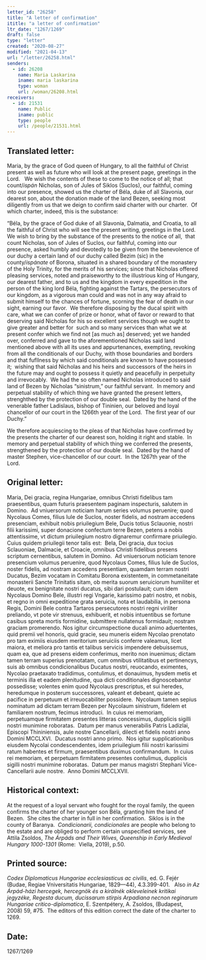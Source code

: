 ```yaml
---
letter_id: "26258"
title: "A letter of confirmation"
ititle: "a letter of confirmation"
ltr_date: "1267/1269"
draft: false
type: "letter"
created: "2020-08-27"
modified: "2021-04-13"
url: "/letter/26258.html"
senders:
  - id: 26208
    name: Maria Laskarina
    iname: maria laskarina
    type: woman
    url: /woman/26208.html
receivers:
  - id: 21531
    name: Public
    iname: public
    type: people
    url: /people/21531.html
---
```

<h2> Translated letter:</h2><p>Maria, by the grace of God queen of Hungary, to all the faithful of Christ present as well as future who will look at the present page, greetings in the Lord.&nbsp;&nbsp; We&nbsp;wish the contents of these to come to the notice of all; that count/<i>ispán</i> Nicholas, son of Jules of Siklos (Suclos), our faithful, coming into our presence, showed us the charter of Béla, duke of all Slavonia, our dearest son, about the donation made of the land Bezen, seeking most diligently from us that we deign to confirm said charter with our charter.&nbsp; Of which charter, indeed, this is the substance:&nbsp;</p><p>“Béla, by the grace of God duke of all Slavonia, Dalmatia, and Croatia, to all the faithful of Christ who will see the present writing, greetings in the Lord.&nbsp; We wish to bring by the substance of the presents to the notice of all, &nbsp;that count Nicholas, son of Jules of Suclos, our faithful, coming into our presence, asked humbly and devotedly to be given from the benevolence of our duchy a certain land of our duchy called Bezim (sic) in the county/<i>ispánate</i> of Borona, situated in a shared boundary of the monastery of the Holy Trinity, for the merits of his services; since that Nicholas offered pleasing services, noted and praiseworthy to the illustrious king of Hungary, our dearest father, and to us and the kingdom in every expedition in the person of the king lord Béla, fighting against the Tartars,&nbsp;the persecutors of our kingdom, as a vigorous man could and was not in any way afraid to submit himself to the chances of fortune, scorning the fear of death in our sight, earning our favor.&nbsp;&nbsp;We therefore disposing by the ducal spirit with care, what we can confer of prize or honor, what of favor or reward to that deserving said Nicholas for his so excellent services though we ought to give greater and better for&nbsp; such and so many services than what we at present confer which we find not [as much as] deserved; yet we handed over, conferred and gave to the aforementioned Nicholas said land mentioned above with all its uses and appurtenances, exempting, revoking from all the conditionals of our Duchy, with those boundaries and borders and that fufllness by which said conditionals are known to have possessed it;&nbsp; wishing that said Nicholas and his heirs and successors of the heirs in the future may and ought to possess it quietly and peacefully in perpetuity and irrevocably.&nbsp; We had the so often named Nicholas introduced to said land of Bezen by Nicholas “sinistrum,” our faithful servant.&nbsp; In memory and perpetual stability of which thing we have granted the present letters, strenghthed by the protection of our double seal.&nbsp; Dated by the hand of the venerable father Ladislaus, bishop of Tininien, our beloved and loyal chancellor of our court in the 1266th year of the Lord.&nbsp; The first year of our Duchy.”</p><p>We therefore acquiescing to the pleas of that Nicholas have confirmed by the presents the charter of our dearest son, holding it right and stable.&nbsp; In memory and perpetual stability of which thing we conferred the presents, strengthened by the protection of our double seal.&nbsp; Dated by the hand of master Stephen, vice-chancellor of our court.&nbsp; In the 1267th year of the Lord.</p><h2 class="mt-4"> Original letter:</h2><p>Maria, Dei gracia, regina Hungariae, omnibus Christi fidelibus tam praesentibus, quam futuris praesentem paginam inspecturis, salutem in Domino.&nbsp; Ad vniuersorum noticiam harum series volumus peruenire; quod Nycolaus Comes, filius Iule de Suclos, noster fidelis, ad nostram accedens presenciam, exhibuit nobis priuilegium Bele, Ducis totius Sclauonie, nostri filii karissimi, super donacione confectum terre Bezen, petens a nobis attentissime, vt dictum priuilegium nostro dignaremur confirmare priuilegio.&nbsp; Cuius quidem priuilegii tenor talis est:&nbsp; Bela, Dei gracia, dux tocius Sclauoniae, Dalmacie, et Croacie, omnibus Christi fidelibus presens scriptum cernentibus, salutem in Domino.&nbsp; Ad vniuersorum noticiam tenore presencium volumus peruenire, quod Nycolaus Comes, filius Iule de Suclos, noster fidelis, ad nostram accedens presentiam, quamdam terram nostri Ducatus, Bezim vocatam in Comitatu Borona existentem, in commetaneitate monasterii Sancte Trinitatis sitam, ob merita suorum seruiciorum humiliter et deuote, ex benignitate nostri ducatus, sibi dari postulauit; cum idem Nycolaus Domino Bele, illustri regi Vngarie, karissimo patri nostro, et nobis, et regno in omni expeditione grata seruicia, nota et laudabilia, in persona Regis, Domini Bele contra Tartaros persecutores nostri regni viriliter preliando, vt pote vir strenuus, exhibuerit, et nobis intuentibus se fortune casibus spreta mortis formidine, submittere nullatenus formidauit; nostram graciam promerendo. Nos igitur circumspectione ducali animo aduertentes, quid premii vel honoris, quid gracie, seu muneris eidem Nycolao prenotato pro tam eximiis eiusdem meritorium seruiciis conferre valeamus, licet maiora, et meliora pro tantis et talibus servicis impendere debuissemus, quam ea, que ad presens eidem conferimus, merito non inuenimus; dictam tamen terram superius prenotatam, cum omnibus vtilitatibus et pertinencys, suis ab omnibus condicionalibus Ducatus nostri, reuocando, eximentes, Nycolao praetaxato tradidimus, contulimus, et donauimus, hysdem metis et terminis illa et eadem plenitudine, qua dicti conditionales dignoscebantur possedisse; volentes enim quod Nycolaus prescriptus, et sui heredes, heredumque in posterum successores, valeant et debeant, quiete ac pacifice in perpetuum et irreuocabiliter possidere.&nbsp; Nycolaum tamen sepius nominatum ad dictam terram Bezen per Nycolaum sinistrum, fidelem et familiarem nostrum, fecimus introduci.&nbsp; In cuius rei memoriam, perpetuamque firmitatem presentes litteras concessimus, dupplicis sigilli nostri munimine roboratas.&nbsp; Datum per manus venerabilis Patris Ladizlai, Episcopi Thininiensis, aule nostre Cancellarii, dilecti et fidelis nostri anno Domini MCCLXVI.&nbsp; Ducatus nostri anno primo.&nbsp; Nos igitur supplicationibus eiusdem Nycolai condescendentes, idem priuilegium filii nostri karissimi ratum habentes et firmum, praesentibus duximus confirmandum.&nbsp; In cuius rei memoriam, et perpetuam firmitatem presentes contulimus, dupplicis sigilli nostri munimine roboratas.&nbsp; Datum per manus magistri Stephani Vice-Cancellarii aule nostre.&nbsp; Anno Domini MCCLXVII.</p><h2 class="mt-4"> Historical context:</h2><p>At the request of a loyal servant who fought for the royal family, the queen confirms the charter of her younger son Béla, granting him the land of Bezen.&nbsp; She cites the charter in full in her confirmation.&nbsp; Siklos is in the county of Baranya.&nbsp;&nbsp;<i>Condicionarii, condicionales&nbsp;</i><span>are people who belong to the estate and are obliged to perform certain unspecified services, see Attila Zsoldos,&nbsp;</span><i>The Árpáds and Their Wives, Queenship in Early Medieval Hungary 1000-1301</i><span>&nbsp;(Rome:&nbsp; Viella, 2019), p.50.</span></p><h2 class="mt-4"> Printed source:</h2><p><i>Codex Diplomaticus Hungariae ecclesiasticus ac civilis</i>, ed. G. Fejér (Budae, Regiae Vniversitatis Hungariae, 1829—44), 4.3.399-401.&nbsp; &nbsp;Also<em> in&nbsp;Az Árpád-házi hercegek, hercegnök és a királnék okleveleinek kritikai jegyzéke, Regesta ducum, ducissarum stirpis Arpadiana necnon reginarum Hungariae critico-diplomatica</em>, E. Szentpétery, A. Zsoldos, (Budapest, 2008) 59, #75.&nbsp; The editors of this edition correct the date of the charter to 1269.</p><h2 class="mt-4"> Date:</h2>1267/1269